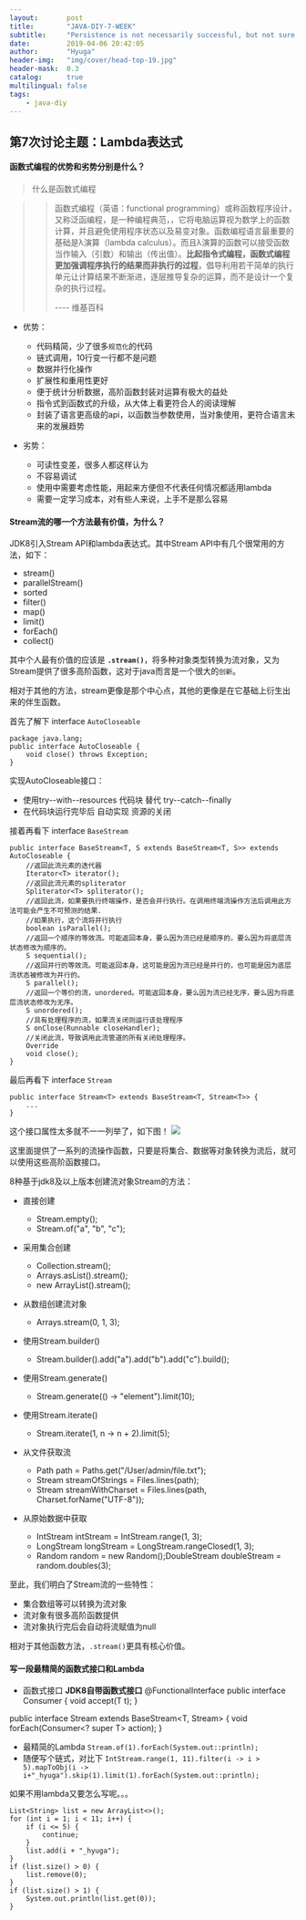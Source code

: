 ```yaml
---
layout:       post
title:        "JAVA-DIY-7-WEEK"
subtitle:     "Persistence is not necessarily successful, but not sure will not succeed."
date:         2019-04-06 20:42:05
author:       "Hyuga"
header-img:   "img/cover/head-top-19.jpg"
header-mask:  0.3
catalog:      true
multilingual: false
tags:
    - java-diy
---
```


## 第7次讨论主题：Lambda表达式

#### 函数式编程的优势和劣势分别是什么？

> 什么是函数式编程

>> 函数式编程（英语：functional programming）或称函数程序设计，又称泛函编程，是一种编程典范，，它将电脑运算视为数学上的函数计算，并且避免使用程序状态以及易变对象。函数编程语言最重要的基础是λ演算（lambda calculus）。而且λ演算的函数可以接受函数当作输入（引数）和输出（传出值）。**比起指令式编程，函数式编程更加强调程序执行的结果而非执行的过程**，倡导利用若干简单的执行单元让计算结果不断渐进，逐层推导复杂的运算，而不是设计一个复杂的执行过程。
>>
>> ---- 维基百科

-  优势：
   - 代码精简，少了很多`规范化`的代码
   - 链式调用，10行变一行都不是问题
   - 数据并行化操作
   - 扩展性和重用性更好
   - 便于统计分析数据，高阶函数封装对运算有极大的益处
   - 指令式到函数式的升级，从大体上看更符合人的阅读理解
   - 封装了语言更高级的api，以函数当参数使用，当对象使用，更符合语言未来的发展趋势

- 劣势：
   - 可读性变差，很多人都这样认为
   - 不容易调试
   - 使用中需要考虑性能，用起来方便但不代表任何情况都适用lambda
   - 需要一定学习成本，对有些人来说，上手不是那么容易

#### Stream流的哪一个方法最有价值，为什么？
JDK8引入Stream API和lambda表达式。其中Stream API中有几个很常用的方法，如下：
- stream()
- parallelStream()
- sorted
- filter()
- map()
- limit()
- forEach()
- collect()

其中个人最有价值的应该是 **`.stream()`**，将多种对象类型转换为流对象，又为Stream提供了很多高阶函数，这对于java而言是一个很大的`创新`。

相对于其他的方法，stream更像是那个中心点，其他的更像是在它基础上衍生出来的伴生函数。

首先了解下 interface `AutoCloseable`

```
package java.lang;
public interface AutoCloseable {
    void close() throws Exception;
}
```

实现AutoCloseable接口：
- 使用try--with--resources 代码块 替代 try--catch--finally
- 在代码块运行完毕后 自动实现 资源的关闭

接着再看下 interface `BaseStream`
```
public interface BaseStream<T, S extends BaseStream<T, S>> extends AutoCloseable {
    //返回此流元素的迭代器
    Iterator<T> iterator();
    //返回此流元素的spliterator
    Spliterator<T> spliterator();
    //返回此流，如果要执行终端操作，是否会并行执行。在调用终端流操作方法后调用此方法可能会产生不可预测的结果.
    //如果执行，这个流将并行执行
    boolean isParallel();
    //返回一个顺序的等效流。可能返回本身，要么因为流已经是顺序的，要么因为将底层流状态修改为顺序的。
    S sequential();
    //返回并行的等效流。可能返回本身，这可能是因为流已经是并行的，也可能是因为底层流状态被修改为并行的。
    S parallel();
    //返回一个等价的流，unordered。可能返回本身，要么因为流已经无序，要么因为将底层流状态修改为无序。
    S unordered();
    //具有处理程序的流，如果流关闭则运行该处理程序
    S onClose(Runnable closeHandler);
    //关闭此流，导致调用此流管道的所有关闭处理程序。
    Override
    void close();
}
```

最后再看下 interface `Stream`

```
public interface Stream<T> extends BaseStream<T, Stream<T>> {
    ...
}
```
这个接口属性太多就不一一列举了，如下图！
![](/img/2019/2019-03/lambda-1.png)

这里面提供了一系列的流操作函数，只要是将集合、数据等对象转换为流后，就可以使用这些高阶函数接口。

8种基于jdk8及以上版本创建流对象Stream的方法：
- 直接创建
    - Stream.empty();
    - Stream.of("a", "b", "c");

- 采用集合创建
    - Collection.stream();
    - Arrays.asList().stream();
    - new ArrayList().stream();

- 从数组创建流对象
    - Arrays.stream(0, 1, 3);

- 使用Stream.builder()
    - Stream.<String>builder().add("a").add("b").add("c").build();

- 使用Stream.generate()
    - Stream.generate(() -> "element").limit(10);

- 使用Stream.iterate()
    - Stream.iterate(1, n -> n + 2).limit(5);

- 从文件获取流
    - Path path = Paths.get("/User/admin/file.txt");
    - Stream<String> streamOfStrings = Files.lines(path);
    - Stream<String> streamWithCharset = Files.lines(path, Charset.forName("UTF-8"));

- 从原始数据中获取
    - IntStream intStream = IntStream.range(1, 3);
    - LongStream longStream = LongStream.rangeClosed(1, 3);
    - Random random = new Random();DoubleStream doubleStream = random.doubles(3);

至此，我们明白了Stream流的一些特性：
- 集合数组等可以转换为流对象
- 流对象有很多高阶函数提供
- 流对象执行完后会自动将流赋值为null

相对于其他函数方法，`.stream()`更具有核心价值。

#### 写一段最精简的函数式接口和Lambda
- 函数式接口
**JDK8自带函数式接口**
@FunctionalInterface
public interface Consumer<T> {
   void accept(T t);
}

public interface Stream<T> extends BaseStream<T, Stream<T>> {
   void forEach(Consumer<? super T> action);
}

- 最精简的Lambda
`Stream.of(1).forEach(System.out::println);`
- 随便写个链式，对比下
`IntStream.range(1, 11).filter(i -> i > 5).mapToObj(i -> i+"_hyuga").skip(1).limit(1).forEach(System.out::println);`

如果不用lambda又要怎么写呢。。。
```
List<String> list = new ArrayList<>();
for (int i = 1; i < 11; i++) {
    if (i <= 5) {
        continue;
    }
    list.add(i + "_hyuga");
}
if (list.size() > 0) {
    list.remove(0);
}
if (list.size() > 1) {
    System.out.println(list.get(0));
}
```
